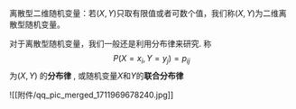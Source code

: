 

离散型二维随机变量：若$(X,Y)$只取有限值或者可数个值，我们称$(X,Y)$为二维离散型随机变量。

对于离散型随机变量，我们一般还是利用分布律来研究.
称
$$
P(X=x_i, Y=y_j)=p_{ij}
$$
为$(X,Y)$ 的**分布律** , 或随机变量$X$和$Y$的**联合分布律**

![[附件/qq_pic_merged_1711969678240.jpg]]